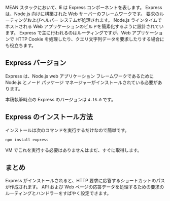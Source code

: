 MEAN スタックにおいて、**E** は Express コンポーネントを表します。 Express は、Node.js 向けに構築された Web サーバーのフレームワークです。 要求のルーティングおよびヘルパー システムが処理されます。 Node.js ラインタイムでホストされる Web アプリケーションのビルドを簡素化するように設計されています。 Express で主に行われるのはルーティングですが、Web アプリケーションで HTTP Cookie を処理したり、クエリ文字列データを要求したりする場合にも役立ちます。

## <a name="express-version"></a>Express バージョン

Express は、Node.js web アプリケーション フレームワークであるために Node.js とノード パッケージ マネージャーがインストールされている必要があります。

本稿執筆時点の Express のバージョンは `4.16.0` です。

## <a name="how-to-install-express"></a>Express のインストール方法

インストールは次のコマンドを実行するだけなので簡単です。

   ```bash
   npm install express
   ```

VM でこれを実行する必要はありませんはまだ、すぐに取得します。

## <a name="summary"></a>まとめ

Express がインストールされると、HTTP 要求に応答するショートカットのパスが作成されます。 API および Web ページの応答データを処理するための要求のルーティングとハンドラーをすばやく設定できます。